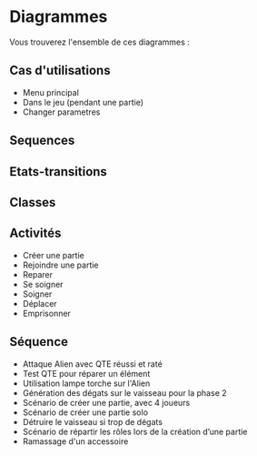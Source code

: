 # Diagrammes

Vous trouverez l'ensemble de ces diagrammes :

## Cas d'utilisations
 - Menu principal
 - Dans le jeu (pendant une partie)
 - Changer parametres
## Sequences

## Etats-transitions

## Classes

## Activités
 - Créer une partie
 - Rejoindre une partie
 - Reparer
 - Se soigner
 - Soigner
 - Déplacer
 - Emprisonner

## Séquence
 - Attaque Alien avec QTE réussi et raté
 - Test QTE pour réparer un élément
 - Utilisation lampe torche sur l'Alien
 - Génération des dégats sur le vaisseau pour la phase 2
 - Scénario de créer une partie, avec 4 joueurs
 - Scénario de créer une partie solo
 - Détruire le vaisseau si trop de dégats
 - Scénario de répartir les rôles lors de la création d’une partie
 - Ramassage d'un accessoire
